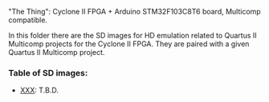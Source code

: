 "The Thing": Cyclone II FPGA + Arduino STM32F103C8T6 board, Multicomp compatible.

In this folder there are the SD images for HD emulation related to Quartus II Multicomp projects for the Cyclone II FPGA. They are paired with a given Quartus II Multicomp project.

### Table of SD images:
* [XXX](https://github.com/SuperFabius/The-Thing-FPGA-STM32/tree/master/SD%20images%20for%20Multicomp):
T.B.D.
